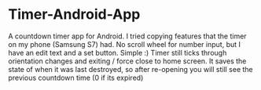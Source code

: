 # Timer-Android-App
A countdown timer app for Android. I tried copying features that the timer on my phone (Samsung S7) had. 
No scroll wheel for number input, but I have an edit text and a set button. Simple :)
Timer still ticks through orientation changes and exiting / force close to home screen. 
It saves the state of when it was last destroyed, so after re-opening you will still see the previous countdown time (0 if its expired)
